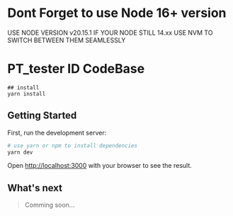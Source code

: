 # Dont Forget to use Node 16+ version

USE NODE VERSION v20.15.1
IF YOUR NODE STILL 14.xx USE NVM TO SWITCH BETWEEN THEM SEAMLESSLY

# PT_tester ID CodeBase

```
## install
yarn install
```

## Getting Started

First, run the development server:

```bash
# use yarn or npm to install dependencies
yarn dev
```

Open [http://localhost:3000](http://localhost:3000) with your browser to see the result.

## What's next

> Comming soon...
